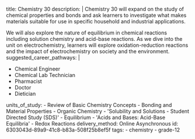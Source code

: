 title: Chemistry 30
description: |
  Chemistry 30 will expand on the study of chemical properties and bonds and ask learners to investigate what makes materials suitable for use in specific household and industrial applications.
  
  We will also explore the nature of equilibrium in chemical reactions including solution chemistry and acid-base reactions. As we dive into the unit on electrochemistry, learners will explore oxidation-reduction reactions and the impact of electrochemistry on society and the environment.
suggested_career_pathways: |
  <ul>
  <li>Chemical Engineer</li>
  <li>Chemical Lab Technician</li>
  <li>Pharmacist</li>
  <li>Doctor</li>
  <li>Dietician</li>
  </ul>
units_of_study:
  - Review of Basic Chemistry Concepts
  - Bonding and Material Properties
  - Organic Chemistry
  - 'Solubility and Solutions - Student Directed Study (SDS)'
  - Equilibrium
  - 'Acids and Bases: Acid-Base Equilibria'
  - Redox Reactions
delivery_method: Online Asynchronous
id: 6303043d-89a9-41c8-b83a-508f25b8ef5f
tags:
  - chemistry
  - grade-12
